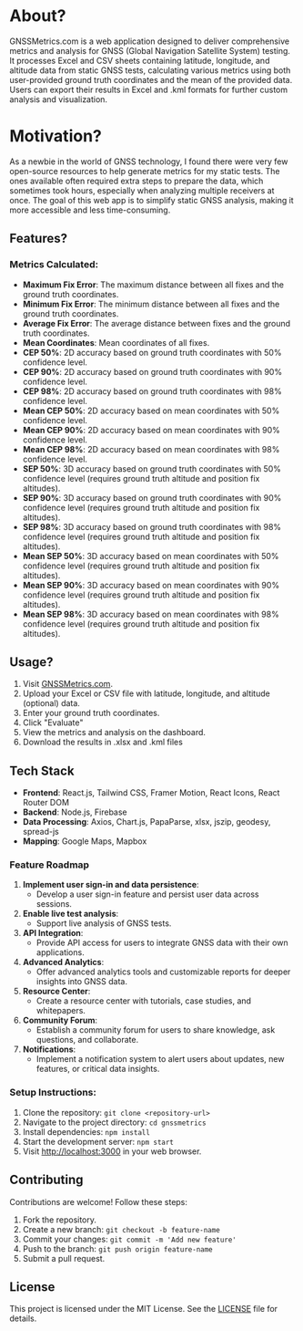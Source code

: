 # About?

GNSSMetrics.com is a web application designed to deliver comprehensive metrics and analysis for GNSS (Global Navigation Satellite System) testing. It processes Excel and CSV sheets containing latitude, longitude, and altitude data from static GNSS tests, calculating various metrics using both user-provided ground truth coordinates and the mean of the provided data. Users can export their results in Excel and .kml formats for further custom analysis and visualization.

# Motivation?

As a newbie in the world of GNSS technology, I found there were very few open-source resources to help generate metrics for my static tests. The ones available often required extra steps to prepare the data, which sometimes took hours, especially when analyzing multiple receivers at once. The goal of this web app is to simplify static GNSS analysis, making it more accessible and less time-consuming.

## Features?

### Metrics Calculated:

- **Maximum Fix Error**: The maximum distance between all fixes and the ground truth coordinates.
- **Minimum Fix Error**: The minimum distance between all fixes and the ground truth coordinates.
- **Average Fix Error**: The average distance between fixes and the ground truth coordinates.
- **Mean Coordinates**: Mean coordinates of all fixes.
- **CEP 50%**: 2D accuracy based on ground truth coordinates with 50% confidence level.
- **CEP 90%**: 2D accuracy based on ground truth coordinates with 90% confidence level.
- **CEP 98%**: 2D accuracy based on ground truth coordinates with 98% confidence level.
- **Mean CEP 50%**: 2D accuracy based on mean coordinates with 50% confidence level.
- **Mean CEP 90%**: 2D accuracy based on mean coordinates with 90% confidence level.
- **Mean CEP 98%**: 2D accuracy based on mean coordinates with 98% confidence level.
- **SEP 50%**: 3D accuracy based on ground truth coordinates with 50% confidence level (requires ground truth altitude and position fix altitudes).
- **SEP 90%**: 3D accuracy based on ground truth coordinates with 90% confidence level (requires ground truth altitude and position fix altitudes).
- **SEP 98%**: 3D accuracy based on ground truth coordinates with 98% confidence level (requires ground truth altitude and position fix altitudes).
- **Mean SEP 50%**: 3D accuracy based on mean coordinates with 50% confidence level (requires ground truth altitude and position fix altitudes).
- **Mean SEP 90%**: 3D accuracy based on mean coordinates with 90% confidence level (requires ground truth altitude and position fix altitudes).
- **Mean SEP 98%**: 3D accuracy based on mean coordinates with 98% confidence level (requires ground truth altitude and position fix altitudes).

## Usage?

1. Visit [GNSSMetrics.com](https://gnssmetrics.com).
2. Upload your Excel or CSV file with latitude, longitude, and altitude (optional) data.
3. Enter your ground truth coordinates.
4. Click "Evaluate"
5. View the metrics and analysis on the dashboard.
6. Download the results in .xlsx and .kml files

## Tech Stack

- **Frontend**: React.js, Tailwind CSS, Framer Motion, React Icons, React Router DOM
- **Backend**: Node.js, Firebase
- **Data Processing**: Axios, Chart.js, PapaParse, xlsx, jszip, geodesy, spread-js
- **Mapping**: Google Maps, Mapbox

### Feature Roadmap

1. **Implement user sign-in and data persistence**:
   - Develop a user sign-in feature and persist user data across sessions.
2. **Enable live test analysis**:
   - Support live analysis of GNSS tests.
3. **API Integration**:
   - Provide API access for users to integrate GNSS data with their own applications.
4. **Advanced Analytics**:
   - Offer advanced analytics tools and customizable reports for deeper insights into GNSS data.
5. **Resource Center**:
   - Create a resource center with tutorials, case studies, and whitepapers.
6. **Community Forum**:
   - Establish a community forum for users to share knowledge, ask questions, and collaborate.
7. **Notifications**:
   - Implement a notification system to alert users about updates, new features, or critical data insights.

### Setup Instructions:

1. Clone the repository: `git clone <repository-url>`
2. Navigate to the project directory: `cd gnssmetrics`
3. Install dependencies: `npm install`
4. Start the development server: `npm start`
5. Visit [http://localhost:3000](http://localhost:3000) in your web browser.

## Contributing

Contributions are welcome! Follow these steps:

1. Fork the repository.
2. Create a new branch: `git checkout -b feature-name`
3. Commit your changes: `git commit -m 'Add new feature'`
4. Push to the branch: `git push origin feature-name`
5. Submit a pull request.

## License

This project is licensed under the MIT License. See the [LICENSE](LICENSE) file for details.
